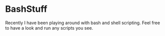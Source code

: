 # BashStuff

Recently I have been playing around with bash and shell scripting. Feel free to have a look and run any scripts you see.
